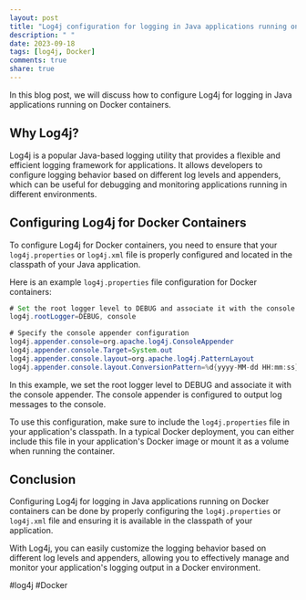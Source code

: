 ```yaml
---
layout: post
title: "Log4j configuration for logging in Java applications running on Docker containers"
description: " "
date: 2023-09-18
tags: [log4j, Docker]
comments: true
share: true
---
```


In this blog post, we will discuss how to configure Log4j for logging in Java applications running on Docker containers. 

## Why Log4j?

Log4j is a popular Java-based logging utility that provides a flexible and efficient logging framework for applications. It allows developers to configure logging behavior based on different log levels and appenders, which can be useful for debugging and monitoring applications running in different environments.

## Configuring Log4j for Docker Containers

To configure Log4j for Docker containers, you need to ensure that your `log4j.properties` or `log4j.xml` file is properly configured and located in the classpath of your Java application.

Here is an example `log4j.properties` file configuration for Docker containers:

```java
# Set the root logger level to DEBUG and associate it with the console appender
log4j.rootLogger=DEBUG, console

# Specify the console appender configuration
log4j.appender.console=org.apache.log4j.ConsoleAppender
log4j.appender.console.Target=System.out
log4j.appender.console.layout=org.apache.log4j.PatternLayout
log4j.appender.console.layout.ConversionPattern=%d{yyyy-MM-dd HH:mm:ss} %-5p %c{1}:%L - %m%n
```

In this example, we set the root logger level to DEBUG and associate it with the console appender. The console appender is configured to output log messages to the console.

To use this configuration, make sure to include the `log4j.properties` file in your application's classpath. In a typical Docker deployment, you can either include this file in your application's Docker image or mount it as a volume when running the container.

## Conclusion

Configuring Log4j for logging in Java applications running on Docker containers can be done by properly configuring the `log4j.properties` or `log4j.xml` file and ensuring it is available in the classpath of your application.

With Log4j, you can easily customize the logging behavior based on different log levels and appenders, allowing you to effectively manage and monitor your application's logging output in a Docker environment.

#log4j #Docker